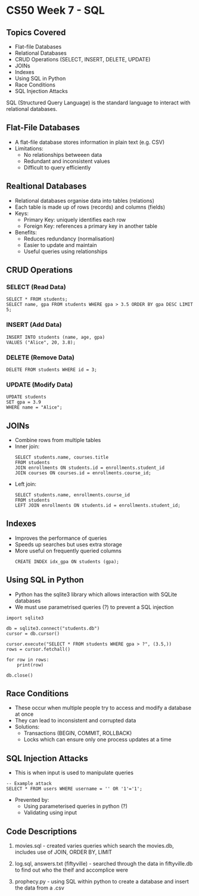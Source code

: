 # CS50 Week 7 - SQL 

## Topics Covered 
- Flat-file Databases
- Relational Databases
- CRUD Operations (SELECT, INSERT, DELETE, UPDATE)
- JOINs
- Indexes
- Using SQL in Python
- Race Conditions
- SQL Injection Attacks

SQL (Structured Query Language) is the standard language to interact with relational databases. 

## Flat-File Databases 
- A flat-file database stores information in plain text (e.g. CSV)
- Limitations:
    - No relationships betweeen data
    - Redundant and inconsistent values
    - Difficult to query efficiently

 
## Realtional Databases 
- Relational databases organise data into tables (relations)
- Each table is made up of rows (records) and columns (fields)
- Keys:
    - Primary Key: uniquely identifies each row
    - Foreign Key: references a primary key in another table
- Benefits:
    - Reduces redundancy (normalisation)
    - Easier to update and maintain
    - Useful queries using relationships


 ## CRUD Operations

 ### SELECT (Read Data)
 ```
SELECT * FROM students;
SELECT name, gpa FROM students WHERE gpa > 3.5 ORDER BY gpa DESC LIMIT 5;
```


 ### INSERT (Add Data)
 ```
INSERT INTO students (name, age, gpa)
VALUES ("Alice", 20, 3.8);
```


 ### DELETE (Remove Data)
 ```
DELETE FROM students WHERE id = 3;
```


 ### UPDATE (Modify Data)
 ```
UPDATE students
SET gpa = 3.9
WHERE name = "Alice";
```

## JOINs 
- Combine rows from multiple tables
- Inner join:
  ```
  SELECT students.name, courses.title
  FROM students
  JOIN enrollments ON students.id = enrollments.student_id
  JOIN courses ON courses.id = enrollments.course_id;
  ```
- Left join:
  ```
  SELECT students.name, enrollments.course_id
  FROM students
  LEFT JOIN enrollments ON students.id = enrollments.student_id;
  ```

## Indexes 
- Improves the performance of queries
- Speeds up searches but uses extra storage
- More useful on frequently queried columns
  ```
  CREATE INDEX idx_gpa ON students (gpa);
  ```

## Using SQL in Python
- Python has the sqlite3 library which allows interaction with SQLite databases
- We must use parametrised queries (?) to prevent a SQL injection
```
import sqlite3

db = sqlite3.connect("students.db")
cursor = db.cursor()

cursor.execute("SELECT * FROM students WHERE gpa > ?", (3.5,))
rows = cursor.fetchall()

for row in rows:
    print(row)

db.close()
```

## Race Conditions 
- These occur when multiple people try to access and modify a database at once
- They can lead to inconsistent and corrupted data
- Solutions:
    - Transactions (BEGIN, COMMIT, ROLLBACK)
    - Locks which can ensure only one process updates at a time


## SQL Injection Attacks
- This is when input is used to manipulate queries
```
-- Example attack
SELECT * FROM users WHERE username = '' OR '1'='1';
```
- Prevented by:
    - Using parameterised queries in python (?)
    - Validating using input
 

## Code Descriptions

1. movies.sql - created varies queries which search the movies.db, includes use of JOIN, ORDER BY, LIMIT

2. log.sql, answers.txt (fiftyville) - searched through the data in fiftyville.db to find out who the theif and accomplice were

3. prophecy.py - using SQL within python to create a database and insert the data from a .csv
